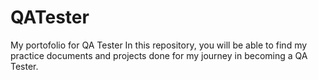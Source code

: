 # QATester
My portofolio for QA Tester
In this repository, you will be able to find my practice documents and projects done for my journey in becoming a QA Tester.
